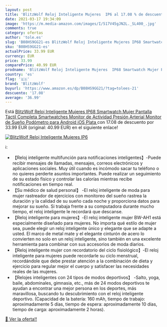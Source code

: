```yaml
---
layout: post
title: 'BlitzWolf Reloj Inteligente Mujeres  IP6 al 17.08 % de descuento'
date: 2021-03-17 19:34:09
image: 'https://m.media-amazon.com/images/I/517V45gJN2L._SL400_.jpg'
comments: true
category: ofertas
author: 'tole.es'
slug: 'B08HS9GG21-es BlitzWolf Reloj Inteligente Mujeres IP68 Smartwatch Mujer...'
sku: 'B08HS9GG21-es'
actualPrice: 33.99 EUR
currency: EUR
price: 33.99
comparePrice: 40.99 EUR
prodname: 'BlitzWolf Reloj Inteligente Mujeres  IP68 Smartwatch Mujer Pantalla Táctil Completa Smartwatches Monitor de Actividad Presión Arterial Monitor de Sueño Podómetro para Android iOS  Plata '
country: 'es'
flag: '🇪🇸'
brand: 'BlitzWolf'
buyurl: 'https://www.amazon.es/dp/B08HS9GG21/?tag=tolees-21'
descuento: '17.08'
average: '36.99'
---
```


Está [BlitzWolf Reloj Inteligente Mujeres  IP68 Smartwatch Mujer Pantalla Táctil Completa Smartwatches Monitor de Actividad Presión Arterial Monitor de Sueño Podómetro para Android iOS  Plata ](https://www.amazon.es/dp/B08HS9GG21/?tag=tolees-21) con 17.08 de descuento por 33.99 EUR (original: 40.99 EUR) en el siguiente enlace!

[![BlitzWolf Reloj Inteligente Mujeres  IP6](https://m.media-amazon.com/images/I/517V45gJN2L._SL400_.jpg)](https://www.amazon.es/dp/B08HS9GG21/?tag=tolees-21)

ℹ️:

- 【Reloj inteligente multifunción para notificaciones inteligentes】-Puede recibir mensajes de llamadas, mensajes, correos electrónicos y aplicaciones sociales. Muy útil cuando es incómodo sacar tu teléfono o no quieres perderte asuntos importantes. Puede realizar un seguimiento de su estado físico y controlar las calorías mientras recibe notificaciones en tiempo real.
- 【Su médico de salud personal】 -El reloj inteligente de moda para mujer rastreador de ejercicios con monitoreo del sueño rastrea la duración y la calidad de su sueño cada noche y proporciona datos para mejorar su sueño. Si trabaja frente a su computadora durante mucho tiempo, el reloj inteligente le recordará que descanse.
- 【Reloj inteligente para mujeres】-El reloj inteligente mujer BW-AH1 está especialmente diseñado para mujeres. No importa qué estilo de mujer sea, puede elegir un reloj inteligente único y elegante que se adapte a usted. El marco de metal mate y el elegante cinturón de acero lo convierten no solo en un reloj inteligente, sino también en una excelente herramienta para combinar con sus accesorios de moda diarios.
- 【Reloj inteligente mujer con recordatorio del ciclo fisiológico】-El reloj inteligente para mujeres puede recordarle su ciclo menstrual, recordándole que debe prestar atención a la combinación de dieta y ejercicio para regular mejor el cuerpo y satisfacer las necesidades reales de las mujeres.
- 【Relojes inteligentes con 24 tipos de modos deportivos】 -Salto, yoga, baile, abdominales, gimnasia, etc., más de 24 modos deportivos te ayudan a encontrar una mejor persona en los deportes, más maravillosa, buscando tu descubrimiento con el reloj inteligente deportivo. (Capacidad de la batería: 160 mAh, tiempo de trabajo: aproximadamente 5 días, tiempo de espera: aproximadamente 10 días, tiempo de carga: aproximadamente 2 horas).

[🛒 Ver la oferta!!](https://www.amazon.es/dp/B08HS9GG21/?tag=tolees-21)
